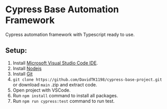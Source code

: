 # Cypress Base Automation Framework
Cypress automation framework with Typescript ready to use.


## Setup:
1. Install [Microsoft Visual Studio Code IDE](https://code.visualstudio.com).
2. Install [Nodejs](https://nodejs.org/)
3. Install [Git](https://git-scm.com/download/)
4. ```git clone https://github.com/DavidTK1198/cypress-base-project.git``` or download `main` .zip and extract code.
5. Open project with VSCode.
6.  Run  `npm install` command to install all packages.
7.  Run `npm run cypress:test` command to run test.

